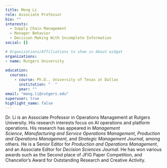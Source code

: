 ```yaml
---
title: Meng Li
role: Associate Professor
bio: ""
interests:
  - Supply Chain Management
  - Manager Behavior
  - Decision Making With Incomplete Information
social: []

# Organizations/Affiliations to show in About widget
organizations:
- name: Rutgers University
  
education:
  courses:
    - course: Ph.D., University of Texas at Dallas
      institution: "  "
      year: ""
email: "meng.li@rutgers.edu"
superuser: true
highlight_name: false
---
```

Dr. Li is an Associate Professor in Operations Management at Rutgers University. His research interests focus on AI operations and platform operations. His research has appeared in *Management Science*, *Manufacturing and Service Operations Management*, *Production and Operations Management*, and *Strategic Management Journal,* among others. He is a Senior Editor for *Production and Operations Management*, and an Associate Editor for *Decision Sciences Journal.* He has won various awards such as the Second place of JFIG Paper Competition, and Chancellor’s Award for Outstanding Research and Creative Activity.
